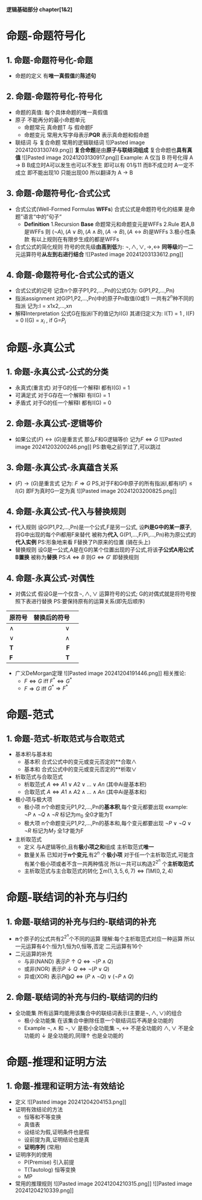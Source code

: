 **逻辑基础部分 chapter[1&2]**
# 命题-命题符号化
## 1. 命题-命题符号化-命题
- 命题的定义
	有**唯一真假值**的**陈述句**
## 2. 命题-命题符号化-符号化
- 命题的真值:
	每个具体命题的唯一真假值
- 原子
	不能再分的最小命题单元
	- 命题常元 
		真命题T 与 假命题F
	- 命题变元
		常用大写字母表示**PQR** 表示真命题和假命题
- 联结词 与 复合命题
	常用的逻辑联结词
		![[Pasted image 20241203130749.png]]
	**复合命题**是由**原子与联结词组成**
	复合命题也**具有真值**
		![[Pasted image 20241203130917.png]]
	Example:
		A 仅当 B 符号化得 A -> B
			B成立时A可以发生也可以不发生 即可以有 01与11
			而B不成立时 A一定不成立 即不能出现10 只能出现00
			所以翻译为 A -> B
## 3. 命题-命题符号化-合式公式
- 合式公式(Well-Formed Formulas **WFFs**)
	合式公式是命题符号化的结果 是命题”语言“中的”句子“
	- **Definition**
		1.Recursion **Base**
			命题常元和命题变元是WFFs
		2.Rule
			若A,B是WFFs 则 $(\lnot A),(A\lor B),(A\land B),(A\to B),(A\leftrightarrow B)$是WFFs
		3.极小性条款
			有以上规则在有限步生成的都是WFFs
- 合式公式的简化规则
	符号的优先级**由高到低**为:
	$\lnot ,\land ,\lor ,\to ,\leftrightarrow$
	**同等级**的一二元运算符号**从左到右进行结合**
		 ![[Pasted image 20241203133612.png]]
## 4. 命题-命题符号化-合式公式的语义
- 合式公式的记号
	记含n个原子P1,P2,...,Pn的公式G为: G(P1,P2,...,Pn)
- 指派assignment
	对G(P1,P2,...,Pn)中的原子Pn取值(0或1) 一共有$2^{n}$种不同的指派
	记为:I = x1x2,...,xn
- 解释Interpretation
	公式G在指派I下的值记为I(G)
	其递归定义为:
		I(T) = 1 , I(F) = 0
		I(G) = $x_{i}$ , if G=$P_{i}$
# 命题-永真公式
## 1. 命题-永真公式-公式的分类
- 永真式(重言式)
	对于G的任一个解释I 都有I(G) = 1
- 可满足式
	对于G存在一个解释I 有I(G) = 1
- 矛盾式
	对于G的任一个解释I 都有I(G) = 0
## 2. 命题-永真公式-逻辑等价
- 如果公式$(F)\leftrightarrow (G)$是重言式 那么F和G逻辑等价 记为$F\Leftrightarrow G$
	![[Pasted image 20241203200246.png]]
	PS:数电之前学过了,可以跳过
## 3. 命题-永真公式-永真蕴含关系
- $(F)\rightarrow (G)$是重言式 记为: $F\Rightarrow G$
	PS,对于F和G中原子的所有指派I,都有$I(F)\leq I(G)$ 即F为真时G一定为真
	![[Pasted image 20241203200825.png]]
## 4. 命题-永真公式-代入与替换规则
- 代入规则
	设G(P1,P2,...,Pn)是一个公式,F是另一公式, 设**Pi是G中的某一原子**,将G中出现的每个Pi都用F来替代 被称为**代入**
	G(P1,...,F/Pi,...,Pn)称为原公式的**代入实例**
	PS:形象地来看 F替换了Pi原来的位置 (骑在头上)
- 替换规则
	设G是一公式,A是在G的某个位置出现的子公式,将该**子公式A用公式B置换** 被称为**替换**
	PS:$A\Leftrightarrow B$ 则$G\Leftrightarrow G'$ 即替换规则
## 4. 命题-永真公式-对偶性
- 对偶公式
	假设G是一个仅含$\lnot ,\land ,\lor$ 运算符号的公式;
	G的对偶式就是将符号按照下表进行替换
	PS:要保持原有的运算关系(即先后顺序)

| 原符号     |  替换后的符号 |     |
| :------ | ------: | --- |
| $\land$ |  $\lor$ |     |
| $\lor$  | $\land$ |     |
| **T**   |   **F** |     |
| **F**   |   **T** |     |
- 广义DeMorgan定理
	![[Pasted image 20241204191446.png]]
	相关推论:
	- $F\Leftrightarrow G$ iff $F^{*}\Leftrightarrow G^{*}$
	- $F\Rightarrow G$ iff $G^{*}\Rightarrow F^{*}$
# 命题-范式
## 1. 命题-范式-析取范式与合取范式
- 基本积与基本和
	- 基本积
		合式公式中的变元或变元否定的**合取$\land$
	- 基本和
		合式公式中的变元或变元否定的**析取$\lor$
- 析取范式与合取范式
	- 析取范式
		$A\Leftrightarrow A1\lor A2\lor ...\lor An$ (其中Ai是基本积)
	- 合取范式
		$A\Leftrightarrow A1\land A2\land ...\land An$ (其中Ai是基本和)
- 极小项与极大项
	- 极小项
		n个命题变元P1,P2,...,Pn的**基本积**,每个变元都要出现
		example:
			$\lnot P \land\lnot Q \land\lnot  R$ 标记为$m_{0}$ 全0才能为T
	- 极大项
		n个命题变元P1,P2,...,Pn的基本和,每个变元都要出现
		$\lnot P \lor\lnot Q \lor\lnot  R$ 标记为$M_{7}$ 全1才能为F
- 主析取范式
	- 定义
		与A逻辑等价,且有**极小项之和**组成
		主析取范式**唯一**
	- 数量关系
		已知对于**n个变元**,有$2^{n}$ 个**极小项**
		对于任一个主析取范式,可能含有某个极小项或者不含一共两种情况
		所以一共可以构造$2^{2^{n}}$ 个**主析取范式**
	- 主析取范式与主合取范式的转化
		$\sum m(1,3,5,6,7) \Leftrightarrow \prod M(0,2,4)$
# 命题-联结词的补充与归约
## 1. 命题-联结词的补充与归约-联结词的补充
- **n**个原子的公式共有$2^{2^{n}}$个不同的运算
	理解:每个主析取范式对应一种运算
	所以一元运算有4个:恒为1,恒为0,恒等,否定
	二元运算有16个
- 二元运算的补充
	- 与非(NAND)
		表示$P\uparrow Q \Leftrightarrow \lnot ( P\land Q)$
	- 或非(NOR)
		表示$P\downarrow Q \Leftrightarrow \lnot ( P\lor Q)$
	- 异或(XOR)
		表示$P\bigoplus Q \Leftrightarrow ( P\land \lnot Q) \lor (\lnot P\land Q)$
## 2. 命题-联结词的补充与归约-联结词的归约
- 全功能集
	所有运算均能用该集合中的联结词表示(主要是$\lnot , \land , \lor$)的组合
	- 极小全功能集
		在该集合中删除任意一个联结词后不再是全功能的
	- Example
		$\lnot , \land$ 和 $\lnot , \lor$ 是极小全功能集
		$\lnot ,\leftrightarrow$ 不是全功能的
		$\land ,\lor$ 不是全功能的
		$\downarrow$ 是全功能的,同理$\uparrow$ 也是全功能的
# 命题-推理和证明方法
## 1. 命题-推理和证明方法-有效结论
- 定义
	![[Pasted image 20241204204153.png]]
- 证明有效结论的方法
	- 恒等和不等变换
	- 真值表
	- 设结论为假,证明条件也是假
	- 设前提为真,证明结论也是真
	- **证明序列** (常用)
- 证明序列的使用
	- P(Premise) 引入前提
	- T(Tautolog) 恒等变换
	- MP 
- 常用的推理规则
	![[Pasted image 20241204210315.png]]
	![[Pasted image 20241204210339.png]]
	